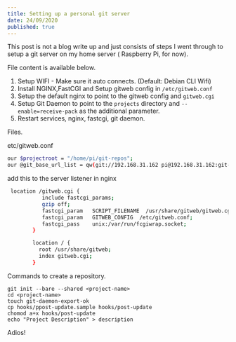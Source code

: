 ```yaml
---
title: Setting up a personal git server
date: 24/09/2020
published: true
---
```


This post is not a blog write up and just consists of steps I went through to
setup a git server on my home server ( Raspberry Pi, for now).

File content is available below.

1. Setup WIFI - Make sure it auto connects. (Default: Debian CLI Wifi)
2. Install NGINX,FastCGI and Setup gitweb config in `/etc/gitweb.conf`
3. Setup the default nginx to point to the gitweb config and `gitweb.cgi`
4. Setup Git Daemon to point to the `projects` directory and
   `--enable=receive-pack` as the additional parameter.
5. Restart services, nginx, fastcgi, git daemon.

Files.

etc/gitweb.conf

```sh
our $projectroot = "/home/pi/git-repos";
our @git_base_url_list = qw(git://192.168.31.162 pi@192.168.31.162:git-repos);
```

add this to the server listener in nginx

```sh
 location /gitweb.cgi {
           include fastcgi_params;
           gzip off;
           fastcgi_param   SCRIPT_FILENAME  /usr/share/gitweb/gitweb.cgi;
           fastcgi_param   GITWEB_CONFIG  /etc/gitweb.conf;
           fastcgi_pass    unix:/var/run/fcgiwrap.socket;
        }

        location / {
          root /usr/share/gitweb;
          index gitweb.cgi;
        }
```

Commands to create a repository.

```
git init --bare --shared <project-name>
cd <project-name>
touch git-daemon-export-ok
cp hooks/ppost-update.sample hooks/post-update
chomod a+x hooks/post-update
echo "Project Description" > description
```

Adios!
